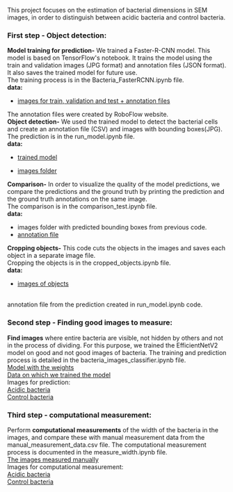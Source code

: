 This project focuses on the estimation of bacterial dimensions in SEM images, in order to distinguish between acidic bacteria and control bacteria.

### First step - Object detection:

**Model training for prediction-**  We trained a Faster-R-CNN model. This model  is based on TensorFlow's notebook. It trains the model using the train and validation images (JPG format) and annotation files (JSON format). It also saves the trained model for future use. 
<br>
The training process is in the Bacteria_FasterRCNN.ipynb file.
<br>
**data:**
<br>
* [images for train, validation and test + annotation files](https://drive.google.com/drive/folders/1GnZJSlIcUDRSqGbOa4IEB5HY2MVzWf1E?usp=drive_link)

The annotation files were created by RoboFlow website.
<br>
**Object detection-** We used the trained model to detect the bacterial cells and create an annotation file (CSV) and images with bounding boxes(JPG).
<br>
The prediction is in the run_model.ipynb file.
<br>
**data:**
<br>
* [trained model](https://drive.google.com/file/d/1laLCef4tOtV0yG_GMSbcoSw_gHvRp0yT/view?usp=drive_link)

* [images folder](https://drive.google.com/drive/folders/1MsqS9-FwJmP4mHDnPHbEE3lVPpppmfRP?usp=drive_link)

**Comparison-**  In order to visualize the quality of the model predictions, we compare the predictions and the ground truth by printing the prediction and the ground truth annotations on the same image.
<br>
The comparison is in the comparison_test.ipynb file. 
<br>
**data:**
<br>
* images folder with predicted bounding boxes from previous code.
* [annotation file](https://drive.google.com/file/d/1W3f008n1uGtJUGAtqy-bD-DlW-RESaQt/view?usp=drive_link) 

**Cropping objects-** This code cuts the objects in the images and saves each object in a separate image file.
<br>
Cropping the objects is in the cropped_objects.ipynb file.
<br>
**data:**
<br>
* [images of objects](https://drive.google.com/drive/folders/1MsqS9-FwJmP4mHDnPHbEE3lVPpppmfRP?usp=drive_link)
<br>
annotation file from the prediction created in run_model.ipynb code.
<br>

### Second step - Finding good images to measure:
**Find images** where entire bacteria are visible, not hidden by others and not in the process of dividing. For this purpose, we trained the EfficientNetV2 model on good and not good images of bacteria. The training and prediction process is detailed in the bacteria_images_classifier.ipynb file. <br>
[Model with the weights](https://drive.google.com/file/d/1VgrVh8eiOxCoAHYhGcpXsQ1Geh270zcB/view?usp=sharing)<br>
[Data on which we trained the model](https://drive.google.com/drive/folders/1M3bGLWLfv_7JsTvCFsjljgHqbDhgYvRN?usp=drive_link)<br>
Images for prediction:<br>
[Acidic bacteria](https://drive.google.com/drive/folders/1q_-jcjp343pH_KaoDh3cThHvK2eIE3No?usp=drive_link)<br>
[Control bacteria](https://drive.google.com/drive/folders/1OjLrF8EiktOu-N-1gESjI0o7XFHMncfb?usp=drive_link)


### Third step - computational measurement:
Perform **computational measurements** of the width of the bacteria in the images, and compare these with manual measurement data from the manual_measurement_data.csv file. The computational measurement process is documented in the measure_width.ipynb file.<br>
[The images measured manually](https://drive.google.com/drive/folders/1_LVXtcmqz4dfwplicb5_FAD5wNhOD0hX?usp=sharing)<br>
Images for computational measurement:<br>
[Acidic bacteria](https://drive.google.com/drive/folders/1q_-jcjp343pH_KaoDh3cThHvK2eIE3No?usp=drive_link)<br>
[Control bacteria](https://drive.google.com/drive/folders/1OjLrF8EiktOu-N-1gESjI0o7XFHMncfb?usp=drive_link)



